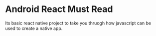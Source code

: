 # Android React Must Read

Its basic react native project to take you thruogh how javascript can be used to create a native app.
